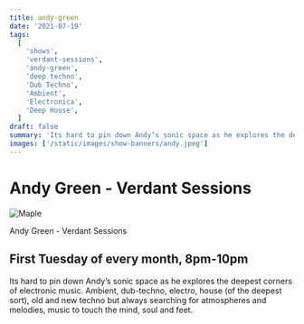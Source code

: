 ```yaml
---
title: andy-green
date: '2021-07-19'
tags:
  [
    'shows',
    'verdant-sessions',
    'andy-green',
    'deep techno',
    'Dub Techno',
    'Ambient',
    'Electronica',
    'Deep House',
  ]
draft: false
summary: 'Its hard to pin down Andy’s sonic space as he explores the deepest corners'
images: ['/static/images/show-banners/andy.jpeg']
---
```


# Andy Green - Verdant Sessions

<div className="my-1 px-2 w-full overflow-hidden xl:my-1 xl:px-2 xl:w-1/2">
    <Image alt="Maple" src="/static/images/show-banners/andy.jpeg" width={700} height={250} />
  </div>

Andy Green - Verdant Sessions

## First Tuesday of every month, 8pm-10pm

Its hard to pin down Andy’s sonic space as he explores the deepest corners of electronic music. Ambient, dub-techno, electro, house (of the deepest sort), old and new techno but always searching for atmospheres and melodies, music to touch the mind, soul and feet.
